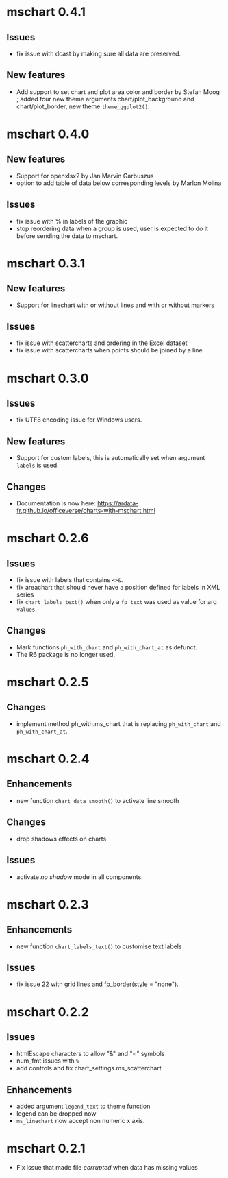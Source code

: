 # mschart 0.4.1

## Issues

* fix issue with dcast by making sure all data are preserved.

## New features

* Add support to set chart and plot area color and border by Stefan Moog ;
added four new theme arguments chart/plot_background and chart/plot_border, 
new theme `theme_ggplot2()`.



# mschart 0.4.0

## New features

* Support for openxlsx2 by Jan Marvin Garbuszus
* option to add table of data below corresponding levels by Marlon Molina

## Issues

* fix issue with % in labels of the graphic
* stop reordering data when a group is used, user is expected to 
do it before sending the data to mschart.

# mschart 0.3.1

## New features

* Support for linechart with or without lines and with or without markers

## Issues

* fix issue with scattercharts and ordering in the Excel dataset
* fix issue with scattercharts when points should be joined by a line

# mschart 0.3.0

## Issues

* fix UTF8 encoding issue for Windows users.

## New features

* Support for custom labels, this is automatically set when argument `labels` is used.

## Changes

* Documentation is now here: https://ardata-fr.github.io/officeverse/charts-with-mschart.html

# mschart 0.2.6

## Issues

* fix issue with labels that contains `<>&`.
* fix areachart that should never have a position defined for labels in XML series
* fix `chart_labels_text()` when only a `fp_text` was used as value for arg `values`.

## Changes

* Mark functions `ph_with_chart` and `ph_with_chart_at` as defunct.
* The R6 package is no longer used.

# mschart 0.2.5

## Changes

* implement method ph_with.ms_chart that is replacing `ph_with_chart` and 
  `ph_with_chart_at`.

# mschart 0.2.4

## Enhancements

* new function `chart_data_smooth()` to activate line smooth

## Changes

* drop shadows effects on charts

## Issues

* activate *no shadow* mode in all components.

# mschart 0.2.3

## Enhancements

* new function `chart_labels_text()` to customise text labels

## Issues

* fix issue 22 with grid lines and fp_border(style = "none").

# mschart 0.2.2

## Issues

* htmlEscape characters to allow "&" and "<" symbols
* num_fmt issues with `%`
* add controls and fix chart_settings.ms_scatterchart

## Enhancements 

* added argument `legend_text` to theme function
* legend can be dropped now
* `ms_linechart` now accept non numeric x axis.


# mschart 0.2.1

* Fix issue that made file *corrupted* when data has missing values
